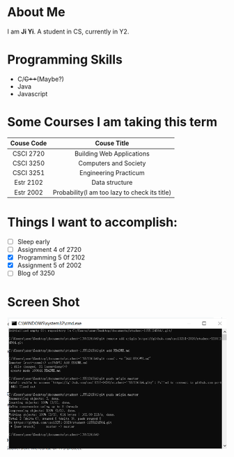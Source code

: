 # About Me

I am  **Ji Yi**. A student in CS, currently in Y2.

# Programming Skills

* C/~~C++~~(Maybe?)
* Java
* Javascript

# Some Courses I am taking this term

| Couse Code  | Couse Title |
| :----: | :----: |
| CSCI 2720 | Building Web Applications | 
| CSCI 3250 | Computers and Society | 
| CSCI 3251 | Engineering Practicum |
| Estr 2102 | Data structure |
| Estr 2002 | Probability(I am  too lazy to check its title) |

# Things I want to accomplish:

* [ ] Sleep early
* [ ] Assignment 4 of 2720
* [X] Programming 5 0f 2102
* [X] Assignment 5 of 2002 
* [ ] Blog of 3250

# Screen Shot

![ScreenShot](./screenshot.png)